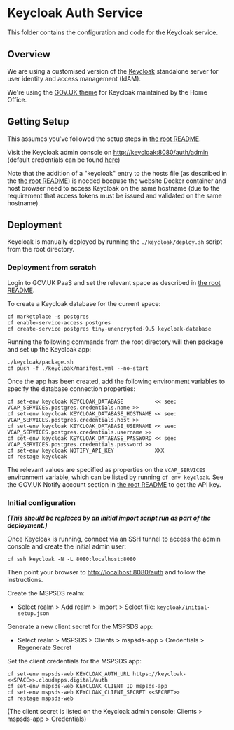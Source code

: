 # Keycloak Auth Service

This folder contains the configuration and code for the Keycloak service.


## Overview

We are using a customised version of the [Keycloak](https://www.keycloak.org/index.html) standalone server
for user identity and access management (IdAM).

We're using the [GOV.UK theme](https://github.com/UKHomeOffice/keycloak-theme-govuk) for Keycloak
maintained by the Home Office.


## Getting Setup

This assumes you've followed the setup steps in [the root README](../README.md#getting-setup).

Visit the Keycloak admin console on [http://keycloak:8080/auth/admin](http://keycloak:8080/auth/admin)
(default credentials can be found [here](../README.md#accounts))


Note that the addition of a "keycloak" entry to the hosts file (as described in the [the root README](../README.md#getting-setup))
is needed because the website Docker container and host browser need to access Keycloak on the same hostname
(due to the requirement that access tokens must be issued and validated on the same hostname).


## Deployment

Keycloak is manually deployed by running the `./keycloak/deploy.sh` script from the root directory.


### Deployment from scratch

Login to GOV.UK PaaS and set the relevant space as described in [the root README](../README.md#deployment-from-scratch).

To create a Keycloak database for the current space:

    cf marketplace -s postgres
    cf enable-service-access postgres
    cf create-service postgres tiny-unencrypted-9.5 keycloak-database

Running the following commands from the root directory will then package and set up the Keycloak app:

    ./keycloak/package.sh
    cf push -f ./keycloak/manifest.yml --no-start

Once the app has been created, add the following environment variables to specify the database connection properties:

    cf set-env keycloak KEYCLOAK_DATABASE          << see: VCAP_SERVICES.postgres.credentials.name >>
    cf set-env keycloak KEYCLOAK_DATABASE_HOSTNAME << see: VCAP_SERVICES.postgres.credentials.host >>
    cf set-env keycloak KEYCLOAK_DATABASE_USERNAME << see: VCAP_SERVICES.postgres.credentials.username >>
    cf set-env keycloak KEYCLOAK_DATABASE_PASSWORD << see: VCAP_SERVICES.postgres.credentials.password >>
    cf set-env keycloak NOTIFY_API_KEY             XXX
    cf restage keycloak

The relevant values are specified as properties on the `VCAP_SERVICES` environment variable, which can be listed by running `cf env keycloak`.
See the GOV.UK Notify account section in [the root README](../README.md#gov.uk-notify) to get the API key.


### Initial configuration

_**(This should be replaced by an initial import script run as part of the deployment.)**_

Once Keycloak is running, connect via an SSH tunnel to access the admin console and create the initial admin user:

    cf ssh keycloak -N -L 8080:localhost:8080

Then point your browser to [http://localhost:8080/auth](http://localhost:8080/auth) and follow the instructions.

Create the MSPSDS realm:
* Select realm > Add realm > Import > Select file: `keycloak/initial-setup.json`

Generate a new client secret for the MSPSDS app:
* Select realm > MSPSDS > Clients > mspsds-app > Credentials > Regenerate Secret

Set the client credentials for the MSPSDS app:

    cf set-env mspsds-web KEYCLOAK_AUTH_URL https://keycloak-<<SPACE>>.cloudapps.digital/auth
    cf set-env mspsds-web KEYCLOAK_CLIENT_ID mspsds-app
    cf set-env mspsds-web KEYCLOAK_CLIENT_SECRET <<SECRET>>
    cf restage mspsds-web

(The client secret is listed on the Keycloak admin console: Clients > mspsds-app > Credentials)
